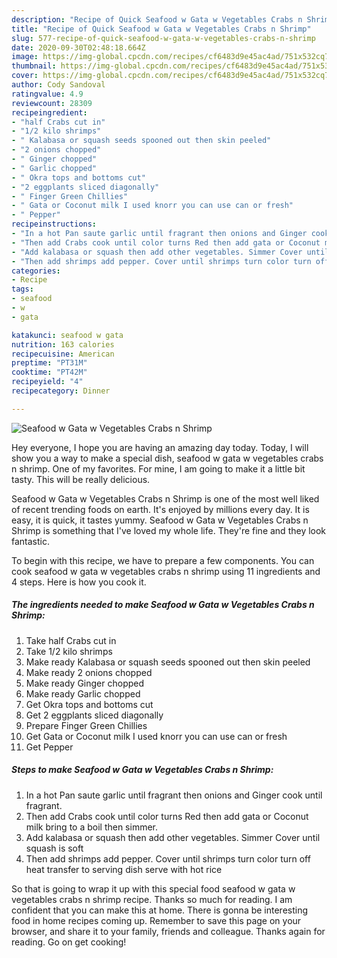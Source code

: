 ```yaml
---
description: "Recipe of Quick Seafood w Gata w Vegetables Crabs n Shrimp"
title: "Recipe of Quick Seafood w Gata w Vegetables Crabs n Shrimp"
slug: 577-recipe-of-quick-seafood-w-gata-w-vegetables-crabs-n-shrimp
date: 2020-09-30T02:48:18.664Z
image: https://img-global.cpcdn.com/recipes/cf6483d9e45ac4ad/751x532cq70/seafood-w-gata-w-vegetables-crabs-n-shrimp-recipe-main-photo.jpg
thumbnail: https://img-global.cpcdn.com/recipes/cf6483d9e45ac4ad/751x532cq70/seafood-w-gata-w-vegetables-crabs-n-shrimp-recipe-main-photo.jpg
cover: https://img-global.cpcdn.com/recipes/cf6483d9e45ac4ad/751x532cq70/seafood-w-gata-w-vegetables-crabs-n-shrimp-recipe-main-photo.jpg
author: Cody Sandoval
ratingvalue: 4.9
reviewcount: 28309
recipeingredient:
- "half Crabs cut in"
- "1/2 kilo shrimps"
- " Kalabasa or squash seeds spooned out then skin peeled"
- "2 onions chopped"
- " Ginger chopped"
- " Garlic chopped"
- " Okra tops and bottoms cut"
- "2 eggplants sliced diagonally"
- " Finger Green Chillies"
- " Gata or Coconut milk I used knorr you can use can or fresh"
- " Pepper"
recipeinstructions:
- "In a hot Pan saute garlic until fragrant then onions and Ginger cook until fragrant."
- "Then add Crabs cook until color turns Red then add gata or Coconut milk bring to a boil then simmer."
- "Add kalabasa or squash then add other vegetables. Simmer Cover until squash is soft"
- "Then add shrimps add pepper. Cover until shrimps turn color turn off heat transfer to serving dish serve with hot rice"
categories:
- Recipe
tags:
- seafood
- w
- gata

katakunci: seafood w gata 
nutrition: 163 calories
recipecuisine: American
preptime: "PT31M"
cooktime: "PT42M"
recipeyield: "4"
recipecategory: Dinner

---
```



![Seafood w Gata w Vegetables Crabs n Shrimp](https://img-global.cpcdn.com/recipes/cf6483d9e45ac4ad/751x532cq70/seafood-w-gata-w-vegetables-crabs-n-shrimp-recipe-main-photo.jpg)

Hey everyone, I hope you are having an amazing day today. Today, I will show you a way to make a special dish, seafood w gata w vegetables crabs n shrimp. One of my favorites. For mine, I am going to make it a little bit tasty. This will be really delicious.

Seafood w Gata w Vegetables Crabs n Shrimp is one of the most well liked of recent trending foods on earth. It's enjoyed by millions every day. It is easy, it is quick, it tastes yummy. Seafood w Gata w Vegetables Crabs n Shrimp is something that I've loved my whole life. They're fine and they look fantastic.




To begin with this recipe, we have to prepare a few components. You can cook seafood w gata w vegetables crabs n shrimp using 11 ingredients and 4 steps. Here is how you cook it.

<!--inarticleads1-->

##### The ingredients needed to make Seafood w Gata w Vegetables Crabs n Shrimp:

1. Take half Crabs cut in
1. Take 1/2 kilo shrimps
1. Make ready  Kalabasa or squash seeds spooned out then skin peeled
1. Make ready 2 onions chopped
1. Make ready  Ginger chopped
1. Make ready  Garlic chopped
1. Get  Okra tops and bottoms cut
1. Get 2 eggplants sliced diagonally
1. Prepare  Finger Green Chillies
1. Get  Gata or Coconut milk I used knorr you can use can or fresh
1. Get  Pepper




<!--inarticleads2-->

##### Steps to make Seafood w Gata w Vegetables Crabs n Shrimp:

1. In a hot Pan saute garlic until fragrant then onions and Ginger cook until fragrant.
1. Then add Crabs cook until color turns Red then add gata or Coconut milk bring to a boil then simmer.
1. Add kalabasa or squash then add other vegetables. Simmer Cover until squash is soft
1. Then add shrimps add pepper. Cover until shrimps turn color turn off heat transfer to serving dish serve with hot rice




So that is going to wrap it up with this special food seafood w gata w vegetables crabs n shrimp recipe. Thanks so much for reading. I am confident that you can make this at home. There is gonna be interesting food in home recipes coming up. Remember to save this page on your browser, and share it to your family, friends and colleague. Thanks again for reading. Go on get cooking!
